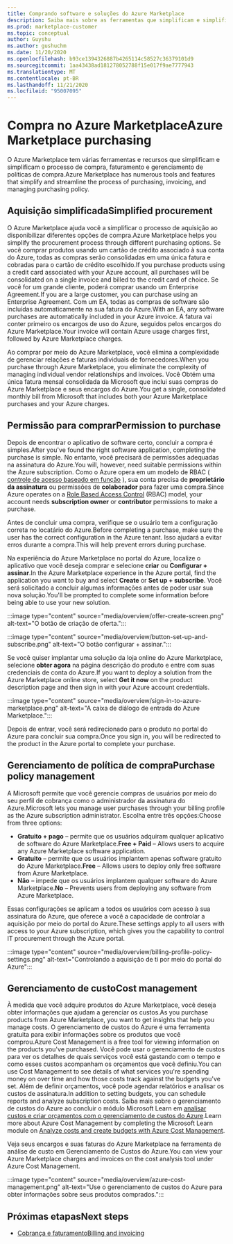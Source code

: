 ```yaml
---
title: Comprando software e soluções do Azure Marketplace
description: Saiba mais sobre as ferramentas que simplificam e simplificam as compras e o gerenciamento de software no Azure Marketplace.
ms.prod: marketplace-customer
ms.topic: conceptual
author: Guyshu
ms.author: gushuchm
ms.date: 11/20/2020
ms.openlocfilehash: b93ce1394326887b4265114c58527c36379101d9
ms.sourcegitcommit: 1aa43438ad181278052788f15e017f9ae7777943
ms.translationtype: MT
ms.contentlocale: pt-BR
ms.lasthandoff: 11/21/2020
ms.locfileid: "95007095"
---
```

# <a name="azure-marketplace-purchasing"></a><span data-ttu-id="3dc66-103">Compra no Azure Marketplace</span><span class="sxs-lookup"><span data-stu-id="3dc66-103">Azure Marketplace purchasing</span></span>

<span data-ttu-id="3dc66-104">O Azure Marketplace tem várias ferramentas e recursos que simplificam e simplificam o processo de compra, faturamento e gerenciamento de políticas de compra.</span><span class="sxs-lookup"><span data-stu-id="3dc66-104">Azure Marketplace has numerous tools and features that simplify and streamline the process of purchasing, invoicing, and managing purchasing policy.</span></span>

## <a name="simplified-procurement"></a><span data-ttu-id="3dc66-105">Aquisição simplificada</span><span class="sxs-lookup"><span data-stu-id="3dc66-105">Simplified procurement</span></span>

<span data-ttu-id="3dc66-106">O Azure Marketplace ajuda você a simplificar o processo de aquisição ao disponibilizar diferentes opções de compra.</span><span class="sxs-lookup"><span data-stu-id="3dc66-106">Azure Marketplace helps you simplify the procurement process through different purchasing options.</span></span> <span data-ttu-id="3dc66-107">Se você comprar produtos usando um cartão de crédito associado à sua conta do Azure, todas as compras serão consolidadas em uma única fatura e cobradas para o cartão de crédito escolhido.</span><span class="sxs-lookup"><span data-stu-id="3dc66-107">If you purchase products using a credit card associated with your Azure account, all purchases will be consolidated on a single invoice and billed to the credit card of choice.</span></span> <span data-ttu-id="3dc66-108">Se você for um grande cliente, poderá comprar usando um Enterprise Agreement.</span><span class="sxs-lookup"><span data-stu-id="3dc66-108">If you are a large customer, you can purchase using an Enterprise Agreement.</span></span> <span data-ttu-id="3dc66-109">Com um EA, todas as compras de software são incluídas automaticamente na sua fatura do Azure.</span><span class="sxs-lookup"><span data-stu-id="3dc66-109">With an EA, any software purchases are automatically included in your Azure invoice.</span></span> <span data-ttu-id="3dc66-110">A fatura vai conter primeiro os encargos de uso do Azure, seguidos pelos encargos do Azure Marketplace.</span><span class="sxs-lookup"><span data-stu-id="3dc66-110">Your invoice will contain Azure usage charges first, followed by Azure Marketplace charges.</span></span>

<span data-ttu-id="3dc66-111">Ao comprar por meio do Azure Marketplace, você elimina a complexidade de gerenciar relações e faturas individuais de fornecedores.</span><span class="sxs-lookup"><span data-stu-id="3dc66-111">When you purchase through Azure Marketplace, you eliminate the complexity of managing individual vendor relationships and invoices.</span></span> <span data-ttu-id="3dc66-112">Você Obtém uma única fatura mensal consolidada da Microsoft que inclui suas compras do Azure Marketplace e seus encargos do Azure.</span><span class="sxs-lookup"><span data-stu-id="3dc66-112">You get a single, consolidated monthly bill from Microsoft that includes both your Azure Marketplace purchases and your Azure charges.</span></span>

## <a name="permission-to-purchase"></a><span data-ttu-id="3dc66-113">Permissão para comprar</span><span class="sxs-lookup"><span data-stu-id="3dc66-113">Permission to purchase</span></span>

<span data-ttu-id="3dc66-114">Depois de encontrar o aplicativo de software certo, concluir a compra é simples.</span><span class="sxs-lookup"><span data-stu-id="3dc66-114">After you've found the right software application, completing the purchase is simple.</span></span> <span data-ttu-id="3dc66-115">No entanto, você precisará de permissões adequadas na assinatura do Azure.</span><span class="sxs-lookup"><span data-stu-id="3dc66-115">You will, however, need suitable permissions within the Azure subscription.</span></span> <span data-ttu-id="3dc66-116">Como o Azure opera em um modelo de RBAC ( [controle de acesso baseado em função](https://docs.microsoft.com/azure/role-based-access-control/overview) ), sua conta precisa de **proprietário da assinatura** ou permissões de **colaborador** para fazer uma compra.</span><span class="sxs-lookup"><span data-stu-id="3dc66-116">Since Azure operates on a [Role Based Access Control](https://docs.microsoft.com/azure/role-based-access-control/overview) (RBAC) model, your account needs **subscription owner** or **contributor** permissions to make a purchase.</span></span>

<span data-ttu-id="3dc66-117">Antes de concluir uma compra, verifique se o usuário tem a configuração correta no locatário do Azure.</span><span class="sxs-lookup"><span data-stu-id="3dc66-117">Before completing a purchase, make sure the user has the correct configuration in the Azure tenant.</span></span> <span data-ttu-id="3dc66-118">Isso ajudará a evitar erros durante a compra.</span><span class="sxs-lookup"><span data-stu-id="3dc66-118">This will help prevent errors during purchase.</span></span>

<span data-ttu-id="3dc66-119">Na experiência do Azure Marketplace no portal do Azure, localize o aplicativo que você deseja comprar e selecione **criar** ou **Configurar + assinar**.</span><span class="sxs-lookup"><span data-stu-id="3dc66-119">In the Azure Marketplace experience in the Azure portal, find the application you want to buy and select **Create** or **Set up + subscribe**.</span></span> <span data-ttu-id="3dc66-120">Você será solicitado a concluir algumas informações antes de poder usar sua nova solução.</span><span class="sxs-lookup"><span data-stu-id="3dc66-120">You'll be prompted to complete some information before being able to use your new solution.</span></span>

:::image type="content" source="media/overview/offer-create-screen.png" alt-text="O botão de criação de oferta.":::

:::image type="content" source="media/overview/button-set-up-and-subscribe.png" alt-text="O botão configurar + assinar.":::

<span data-ttu-id="3dc66-123">Se você quiser implantar uma solução da loja online do Azure Marketplace, selecione **obter agora** na página descrição do produto e entre com suas credenciais de conta do Azure.</span><span class="sxs-lookup"><span data-stu-id="3dc66-123">If you want to deploy a solution from the Azure Marketplace online store, select **Get it now** on the product description page and then sign in with your Azure account credentials.</span></span>

:::image type="content" source="media/overview/sign-in-to-azure-marketplace.png" alt-text="A caixa de diálogo de entrada do Azure Marketplace.":::

<span data-ttu-id="3dc66-125">Depois de entrar, você será redirecionado para o produto no portal do Azure para concluir sua compra.</span><span class="sxs-lookup"><span data-stu-id="3dc66-125">Once you sign in, you will be redirected to the product in the Azure portal to complete your purchase.</span></span>

## <a name="purchase-policy-management"></a><span data-ttu-id="3dc66-126">Gerenciamento de política de compra</span><span class="sxs-lookup"><span data-stu-id="3dc66-126">Purchase policy management</span></span>

<span data-ttu-id="3dc66-127">A Microsoft permite que você gerencie compras de usuários por meio do seu perfil de cobrança como o administrador da assinatura do Azure.</span><span class="sxs-lookup"><span data-stu-id="3dc66-127">Microsoft lets you manage user purchases through your billing profile as the Azure subscription administrator.</span></span> <span data-ttu-id="3dc66-128">Escolha entre três opções:</span><span class="sxs-lookup"><span data-stu-id="3dc66-128">Choose from three options:</span></span>

- <span data-ttu-id="3dc66-129">**Gratuito + pago** – permite que os usuários adquiram qualquer aplicativo de software do Azure Marketplace.</span><span class="sxs-lookup"><span data-stu-id="3dc66-129">**Free + Paid** – Allows users to acquire any Azure Marketplace software application.</span></span>
- <span data-ttu-id="3dc66-130">**Gratuito** – permite que os usuários implantem apenas software gratuito do Azure Marketplace.</span><span class="sxs-lookup"><span data-stu-id="3dc66-130">**Free** – Allows users to deploy only free software from Azure Marketplace.</span></span>
- <span data-ttu-id="3dc66-131">**Não** – impede que os usuários implantem qualquer software do Azure Marketplace.</span><span class="sxs-lookup"><span data-stu-id="3dc66-131">**No** – Prevents users from deploying any software from Azure Marketplace.</span></span>

<span data-ttu-id="3dc66-132">Essas configurações se aplicam a todos os usuários com acesso à sua assinatura do Azure, que oferece a você a capacidade de controlar a aquisição por meio do portal do Azure.</span><span class="sxs-lookup"><span data-stu-id="3dc66-132">These settings apply to all users with access to your Azure subscription, which gives you the capability to control IT procurement through the Azure portal.</span></span>

:::image type="content" source="media/overview/billing-profile-policy-settings.png" alt-text="Controlando a aquisição de ti por meio do portal do Azure":::

## <a name="cost-management"></a><span data-ttu-id="3dc66-134">Gerenciamento de custo</span><span class="sxs-lookup"><span data-stu-id="3dc66-134">Cost management</span></span>

<span data-ttu-id="3dc66-135">À medida que você adquire produtos do Azure Marketplace, você deseja obter informações que ajudam a gerenciar os custos.</span><span class="sxs-lookup"><span data-stu-id="3dc66-135">As you purchase products from Azure Marketplace, you want to get insights that help you manage costs.</span></span> <span data-ttu-id="3dc66-136">O gerenciamento de custos do Azure é uma ferramenta gratuita para exibir informações sobre os produtos que você comprou.</span><span class="sxs-lookup"><span data-stu-id="3dc66-136">Azure Cost Management is a free tool for viewing information on the products you've purchased.</span></span> <span data-ttu-id="3dc66-137">Você pode usar o gerenciamento de custos para ver os detalhes de quais serviços você está gastando com o tempo e como esses custos acompanham os orçamentos que você definiu.</span><span class="sxs-lookup"><span data-stu-id="3dc66-137">You can use Cost Management to see details of what services you're spending money on over time and how those costs track against the budgets you've set.</span></span> <span data-ttu-id="3dc66-138">Além de definir orçamentos, você pode agendar relatórios e analisar os custos de assinatura.</span><span class="sxs-lookup"><span data-stu-id="3dc66-138">In addition to setting budgets, you can schedule reports and analyze subscription costs.</span></span> <span data-ttu-id="3dc66-139">Saiba mais sobre o gerenciamento de custos do Azure ao concluir o módulo Microsoft Learn em [analisar custos e criar orçamentos com o gerenciamento de custos do Azure](https://docs.microsoft.com/learn/modules/analyze-costs-create-budgets-azure-cost-management/).</span><span class="sxs-lookup"><span data-stu-id="3dc66-139">Learn more about Azure Cost Management by completing the Microsoft Learn module on [Analyze costs and create budgets with Azure Cost Management](https://docs.microsoft.com/learn/modules/analyze-costs-create-budgets-azure-cost-management/).</span></span>

<span data-ttu-id="3dc66-140">Veja seus encargos e suas faturas do Azure Marketplace na ferramenta de análise de custo em Gerenciamento de Custos do Azure.</span><span class="sxs-lookup"><span data-stu-id="3dc66-140">You can view your Azure Marketplace charges and invoices on the cost analysis tool under Azure Cost Management.</span></span>

:::image type="content" source="media/overview/azure-cost-management.png" alt-text="Use o gerenciamento de custos do Azure para obter informações sobre seus produtos comprados.":::

## <a name="next-steps"></a><span data-ttu-id="3dc66-142">Próximas etapas</span><span class="sxs-lookup"><span data-stu-id="3dc66-142">Next steps</span></span>

- [<span data-ttu-id="3dc66-143">Cobrança e faturamento</span><span class="sxs-lookup"><span data-stu-id="3dc66-143">Billing and invoicing</span></span>](billing-invoicing.md)
